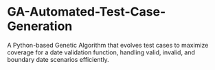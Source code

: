 # GA-Automated-Test-Case-Generation
A Python-based Genetic Algorithm that evolves test cases to maximize coverage for a date validation function, handling valid, invalid, and boundary date scenarios efficiently. 
